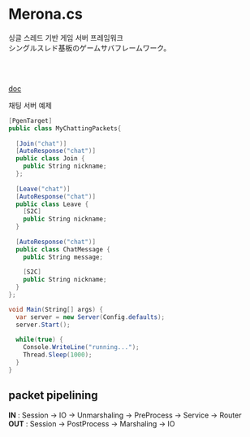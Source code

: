 Merona.cs
====

싱글 스레드 기반 게임 서버 프레임워크<br>
シングルスレド基板のゲームサバフレームワーク。

<br><br>

[doc](doc)


채팅 서버 예제
```c#
[PgenTarget]
public class MyChattingPackets{
  
  [Join("chat")]
  [AutoResponse("chat")]
  public class Join {
    public String nickname;
  };
  
  [Leave("chat")]
  [AutoResponse("chat")]
  public class Leave {
    [S2C]
    public String nickname;
  }
  
  [AutoResponse("chat")]
  public class ChatMessage {
    public String message;
    
    [S2C]
    public String nickname;
  }
};
```
```c#
void Main(String[] args) {
  var server = new Server(Config.defaults);
  server.Start();
  
  while(true) {
    Console.WriteLine("running...");
    Thread.Sleep(1000);
  }
}
```

packet pipelining
----
__IN__ : Session -> IO -> Unmarshaling -> PreProcess -> Service -> Router<br>
__OUT__ : Session -> PostProcess -> Marshaling -> IO
